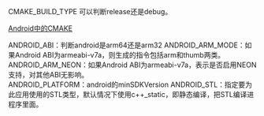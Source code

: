 CMAKE_BUILD_TYPE 可以判断release还是debug。


[Android中的CMAKE](https://developer.android.com/ndk/guides/cmake?hl=zh-cn)

ANDROID_ABI：判断android是arm64还是arm32
ANDROID_ARM_MODE：如果Android ABI为armeabi-v7a，则生成的指令包括arm和thumb两类。  
ANDROID_ARM_NEON：如果Android ABI为armeabi-v7a，表示是否启用NEON支持，对其他ABI无影响。  
ANDROID_PLATFORM：android的minSDKVersion
ANDROID_STL：指定要为此应用使用的STL类型，默认情况下使用c++_static，即静态编译，把STL编译进程序里面。  
